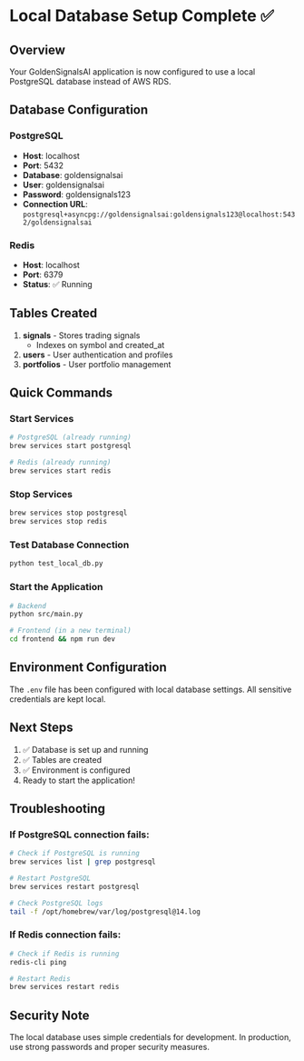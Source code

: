 # Local Database Setup Complete ✅

## Overview
Your GoldenSignalsAI application is now configured to use a local PostgreSQL database instead of AWS RDS.

## Database Configuration

### PostgreSQL
- **Host**: localhost
- **Port**: 5432
- **Database**: goldensignalsai
- **User**: goldensignalsai
- **Password**: goldensignals123
- **Connection URL**: `postgresql+asyncpg://goldensignalsai:goldensignals123@localhost:5432/goldensignalsai`

### Redis
- **Host**: localhost
- **Port**: 6379
- **Status**: ✅ Running

## Tables Created
1. **signals** - Stores trading signals
   - Indexes on symbol and created_at
2. **users** - User authentication and profiles
3. **portfolios** - User portfolio management

## Quick Commands

### Start Services
```bash
# PostgreSQL (already running)
brew services start postgresql

# Redis (already running)
brew services start redis
```

### Stop Services
```bash
brew services stop postgresql
brew services stop redis
```

### Test Database Connection
```bash
python test_local_db.py
```

### Start the Application
```bash
# Backend
python src/main.py

# Frontend (in a new terminal)
cd frontend && npm run dev
```

## Environment Configuration
The `.env` file has been configured with local database settings. All sensitive credentials are kept local.

## Next Steps
1. ✅ Database is set up and running
2. ✅ Tables are created
3. ✅ Environment is configured
4. Ready to start the application!

## Troubleshooting

### If PostgreSQL connection fails:
```bash
# Check if PostgreSQL is running
brew services list | grep postgresql

# Restart PostgreSQL
brew services restart postgresql

# Check PostgreSQL logs
tail -f /opt/homebrew/var/log/postgresql@14.log
```

### If Redis connection fails:
```bash
# Check if Redis is running
redis-cli ping

# Restart Redis
brew services restart redis
```

## Security Note
The local database uses simple credentials for development. In production, use strong passwords and proper security measures. 